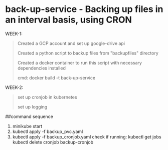 # back-up-service - Backing up files in an interval basis, using CRON


WEEK-1:

>Created a GCP account and set up google-drive api
>
>Created a python script to backup files from "backupfiles" directory
>
>Created a docker container to run this script with necessary dependencies installed
>
>cmd: docker build -t back-up-service

WEEK-2:

>set up cronjob in kubernetes
>
>set up logging

##command sequence
1. minikube start
2. kubectl apply -f backup_pvc.yaml
3. kubectl apply -f backup_cronjob.yaml
check if running:
kubectl get jobs
kubectl delete cronjob backup-cronjob

